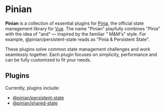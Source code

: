 # Pinian

**Pinian** is a collection of essential plugins for [Pinia](https://pinia.vuejs.org/), the official state management
library for [Vue](https://vuejs.org/). The name "Pinian" playfully combines "Pinia" with the idea of "and" — inspired by the familiar "
M&M's" style. For example, @pinian/persistent-state reads as "Pinia & Persistent State".

These plugins solve common state management challenges and work seamlessly together. Each plugin focuses on simplicity,
performance and can be fully customized to fit your needs.

## Plugins

Currently, plugins include:

- [@pinian/persistent-state](./packages/persistent-state)
- [@pinian/shared-state](./packages/shared-state)
